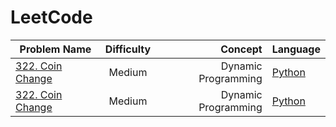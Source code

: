 # LeetCode

| Problem Name                                                   |   Difficulty  |            Concept  | Language |
|----------------------------------------------------------------|:-------------:|--------------------:|----------|
| [322. Coin Change](https://leetcode.com/problems/coin-change/) |     Medium    | Dynamic Programming | [Python](Medium/322.py)   |
| [322. Coin Change](https://leetcode.com/problems/coin-change/) |     Medium    | Dynamic Programming | [Python](medium/322.py)   |
